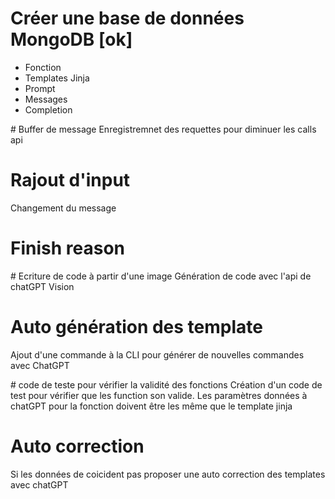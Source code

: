 # Créer une base de données MongoDB [ok]

- Fonction
- Templates Jinja
- Prompt
- Messages
- Completion

# Buffer de message
Enregistremnet des requettes pour diminuer les calls api

# Rajout d'input
Changement du message

# Finish reason

# Ecriture de code à partir d'une image
Génération de code avec l'api de chatGPT Vision

# Auto génération des template
Ajout d'une commande à la CLI pour générer de nouvelles commandes avec ChatGPT

# code de teste pour vérifier la validité des fonctions
Création d'un code de test pour vérifier que les function son valide. Les paramètres données à chatGPT pour la fonction doivent être les même que le template jinja

# Auto correction
Si les données de coicident pas proposer une auto correction des templates avec chatGPT